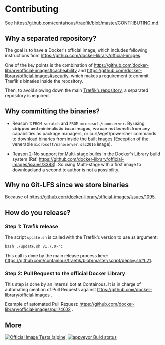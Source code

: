 # Contributing

See https://github.com/containous/traefik/blob/master/CONTRIBUTING.md.

## Why a separated repository?

The goal is to have a Docker's official image,
which includes following instructions from
https://github.com/docker-library/official-images.

One of the key points is the combination of
https://github.com/docker-library/official-images#cacheability
and https://github.com/docker-library/official-images#security,
which makes a requirement to commit Træfik's binaries inside the repository.

Then, to avoid slowing down the main
[Træfik's repository](https://github.com/containous/traefik),
 a separated repository is required.

## Why committing the binaries?

* Reason 1: `FROM scratch` and `FROM microsoft/nanoserver`.
By using stripped and minimalistic base images,
we can not benefit from any capabilities as package managers,
or curl/wget/powershell commands to download binaries
from inside the built images
(Exception of the venerable `microsoft/nanoserver:sac2016` image).

* Reason 2: No support for Multi-stage builds
in the Docker's Library build system
(Ref. https://github.com/docker-library/official-images/issues/3383).
So using Multi-stage with a first image to download and a second
to author is not a possibility.

## Why no Git-LFS since we store binaries

Because of https://github.com/docker-library/official-images/issues/1095.

## How do you release?


### Step 1: Træfik release

The script `update.sh` is called with the Træfik's version to use
as argument:

```shell
bash ./update.sh v1.7.0-rc
```

This call is done by the main release process here:
https://github.com/containous/traefik/blob/master/script/deploy.sh#L21.

### Step 2: Pull Request to the official Docker Library

This step is done by an internal bot at Containous.
It is in charge of automating creation of Pull Requests against https://github.com/docker-library/official-images .

Example of automated Pull Request: https://github.com/docker-library/official-images/pull/4602 .

## More

[![Official Image Tests (alpine)](https://travis-ci.com/containous/traefik-library-image.svg?branch=master)](https://travis-ci.com/containous/traefik-library-image)
[![appveyor Build status](https://ci.appveyor.com/api/projects/status/ahndudkeca1g7qf8/branch/master?svg=true)](https://ci.appveyor.com/project/traefiker/traefik-library-image/branch/master)



